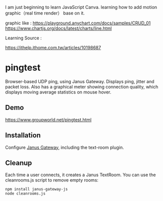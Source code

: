 I am just beginning to learn JavaScript Canva.
learning how to add motion graphic（real time render） base on it.

graphic like : 
https://playground.anychart.com/docs/samples/CRUD_01
https://www.chartjs.org/docs/latest/charts/line.html

Learning Source : 

https://ithelp.ithome.com.tw/articles/10198687


# pingtest

Browser-based UDP ping, using Janus Gateway. Displays ping, jitter and packet
loss. Also has a graphical meter showing connection quality, which displays
moving average statistics on mouse hover.

## Demo

https://www.groupworld.net/pingtest.html

## Installation

Configure [Janus Gateway](https://github.com/meetecho/janus-gateway), including the text-room plugin.

## Cleanup

Each time a user connects, it creates a Janus TextRoom. You can use the cleanrooms.js script to remove empty rooms:

    npm install janus-gateway-js
    node cleanrooms.js
